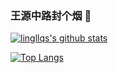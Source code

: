 ### 王源中路封个烟 👋
[![lingllqs's github stats](https://github-readme-stats.vercel.app/api?username=lingllqs&count_private=true&show_icons=true)](https://github.com/lingllqs)

[![Top Langs](https://github-readme-stats.vercel.app/api/top-langs/?username=lingllqs&hide=php)](https://github.com/lingllqs)
<!--
**lingllqs/lingllqs** is a ✨ _special_ ✨ repository because its `README.md` (this file) appears on your GitHub profile.

Here are some ideas to get you started:

- 🔭 I’m currently working on ...
- 🌱 I’m currently learning ...
- 👯 I’m looking to collaborate on ...
- 🤔 I’m looking for help with ...
- 💬 Ask me about ...
- 📫 How to reach me: ...
- 😄 Pronouns: ...
- ⚡ Fun fact: ...
-->
